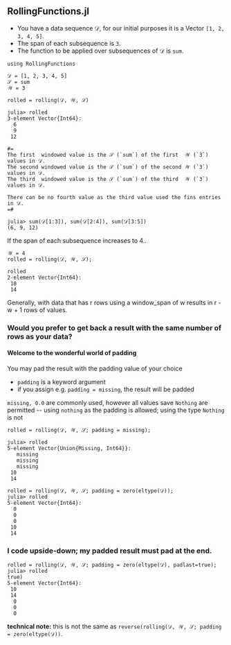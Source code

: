 ## RollingFunctions.jl

- You have a data sequence 𝒟, for our initial purposes it is a Vector `[1, 2, 3, 4, 5]`.
- The span of each subsequence is `3`.
- The function to be applied over subsequences of 𝒟 is `sum`.

```
using RollingFunctions

𝒟 = [1, 2, 3, 4, 5]
𝒮 = sum
𝒲 = 3

rolled = rolling(𝒟, 𝒲, 𝒮)
```
```
julia> rolled
3-element Vector{Int64}:
  6
  9
 12

#=
The first  windowed value is the 𝒮 (`sum`) of the first  𝒲 (`3`) values in 𝒟.
The second windowed value is the 𝒮 (`sum`) of the second 𝒲 (`3`) values in 𝒟.
The third  windowed value is the 𝒮 (`sum`) of the third  𝒲 (`3`) values in 𝒟.

There can be no fourth value as the third value used the fins entries in 𝒟.
=#

julia> sum(𝒟[1:3]), sum(𝒟[2:4]), sum(𝒟[3:5])
(6, 9, 12)
```

If the span of each subsequence increases to 4..
```
𝒲 = 4
rolled = rolling(𝒟, 𝒲, 𝒮);

rolled
2-element Vector{Int64}:
 10
 14
```
Generally, with data that has r rows using a window_span of w results in r - w + 1 rows of values.


### Would you prefer to get back a result with the same number of rows as your data?

#### Welcome to the wonderful world of padding

You may pad the result with the padding value of your choice
- `padding` is a keyword argument
- if you assign e.g. `padding = missing`, the result will be padded

`missing, 0.0` are commonly used, however all values save `Nothing` are permitted
   -- using `nothing` as the padding is allowed; using the type `Nothing` is not

```
rolled = rolling(𝒟, 𝒲, 𝒮; padding = missing);

julia> rolled
5-element Vector{Union{Missing, Int64}}:
   missing
   missing
   missing
 10
 14
 
rolled = rolling(𝒟, 𝒲, 𝒮; padding = zero(eltype(𝒟));
julia> rolled
5-element Vector{Int64}:
  0
  0
  0
 10
 14
 ```

### I code upside-down; my padded result must pad at the end.

```
rolled = rolling(𝒟, 𝒲, 𝒮; padding = zero(eltype(𝒟), padlast=true);
julia> rolled
true)
5-element Vector{Int64}:
 10
 14
  0
  0
  0
```

**technical note:** this is not the same as `reverse(rolling(𝒟, 𝒲, 𝒮; padding = zero(eltype(𝒟))`.

